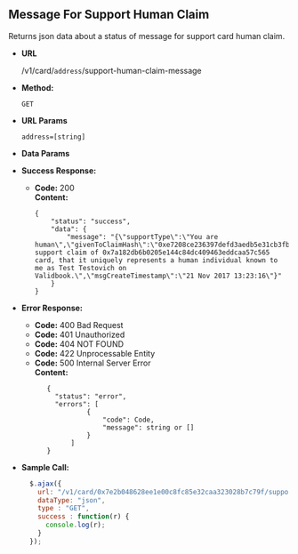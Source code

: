 **Message For Support Human Claim**
----
  Returns json data about a status of message for support card human claim.

* **URL**

  /v1/card/`address`/support-human-claim-message
  
* **Method:**

  `GET`
  
*  **URL Params**
    
    `address=[string]`
    
* **Data Params**


* **Success Response:**

  * **Code:** 200 <br />
    **Content:** 
    
    ```
    {
        "status": "success",
        "data": {
            "message": "{\"supportType\":\"You are human\",\"givenToClaimHash\":\"0xe7208ce236397defd3aedb5e31cb3fb39a040c17232b123090ab772542a09681\",\"supportsCard\":\"0x7a182db6b0205e144c84dc409463eddcaa57c565\",\"supportFromCard\":\"0x7e2b048628ee1e00c8fc85e32caa323028b7c79f\",\"msgDescriptiveText\":\"I support claim of 0x7a182db6b0205e144c84dc409463eddcaa57c565 card, that it uniquely represents a human individual known to me as Test Testovich on Validbook.\",\"msgCreateTimestamp\":\"21 Nov 2017 13:23:16\"}"
        }
    }
    ```
 
* **Error Response:**

   * **Code:** 400 Bad Request <br />
   * **Code:** 401 Unauthorized <br />
   * **Code:** 404 NOT FOUND<br />
   * **Code:** 422 Unprocessable Entity <br />
   * **Code:** 500 Internal Server Error<br />
     **Content:** 
     ```
        {
          "status": "error",
          "errors": [
                  {
                      "code": Code,
                      "message": string or []
                  }
              ]
        }
     ```

* **Sample Call:**

  ```javascript
    $.ajax({
      url: "/v1/card/0x7e2b048628ee1e00c8fc85e32caa323028b7c79f/support-human-claim-message",
      dataType: "json",
      type : "GET",
      success : function(r) {
        console.log(r);
      }
    });
  ```